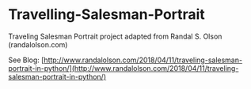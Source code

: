 # Travelling-Salesman-Portrait
Traveling Salesman Portrait project adapted from Randal S. Olson (randalolson.com)

See Blog: [http://www.randalolson.com/2018/04/11/traveling-salesman-portrait-in-python/](http://www.randalolson.com/2018/04/11/traveling-salesman-portrait-in-python/)
